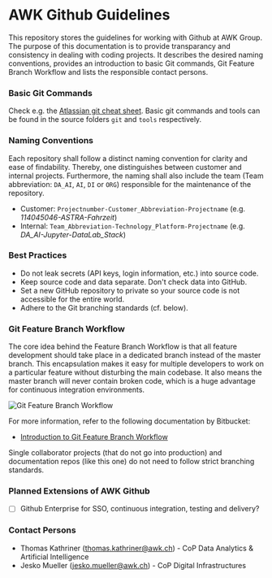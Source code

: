 # AWK Github Guidelines
This repository stores the guidelines for working with Github at AWK Group. The purpose of this documentation is to provide transparancy and consistency in dealing with coding projects. It describes the desired naming conventions, provides an introduction to basic Git commands, Git Feature Branch Workflow and lists the responsible contact persons.


### Basic Git Commands

Check e.g. the [Atlassian git cheat sheet](https://www.atlassian.com/git/tutorials/atlassian-git-cheatsheet). Basic git commands and tools can be found in the source folders `git` and `tools` respectively.


### Naming Conventions

Each repository shall follow a distinct naming convention for clarity and ease of findability. Thereby, one distinguishes between customer and internal projects. Furthermore, the naming shall also include the team (Team abbreviation: `DA_AI`, `AI`, `DI` or `ORG`) responsible for the maintenance of the repository.

* Customer: `Projectnumber-Customer_Abbreviation-Projectname` (e.g. *114045046-ASTRA-Fahrzeit*)
* Internal: `Team_Abbreviation-Technology_Platform-Projectname` (e.g. *DA_AI-Jupyter-DataLab_Stack*)


### Best Practices

* Do not leak secrets (API keys, login information, etc.) into source code.
* Keep source code and data separate. Don't check data into GitHub.
* Set a new GitHub repository to private so your source code is not accessible for the entire world.
* Adhere to the Git branching standards (cf. below).


### Git Feature Branch Workflow

The core idea behind the Feature Branch Workflow is that all feature development should take place in a dedicated branch instead of the master branch. This encapsulation makes it easy for multiple developers to work on a particular feature without disturbing the main codebase. It also means the master branch will never contain broken code, which is a huge advantage for continuous integration environments. 

![Git Feature Branch Workflow](https://wac-cdn.atlassian.com/dam/jcr:09308632-38a3-4637-bba2-af2110629d56/07.svg?cdnVersion=1320)

For more information, refer to the following documentation by Bitbucket: 

* [Introduction to Git Feature Branch Workflow](https://www.atlassian.com/git/tutorials/comparing-workflows/feature-branch-workflow)

Single collaborator projects (that do not go into production) and documentation repos (like this one) do not need to follow strict branching standards.


### Planned Extensions of AWK Github

- [ ] Github Enterprise for SSO, continuous integration, testing and delivery?


### Contact Persons

* Thomas Kathriner (thomas.kathriner@awk.ch) - CoP Data Analytics & Artificial Intelligence
* Jesko Mueller (jesko.mueller@awk.ch) - CoP Digital Infrastructures
